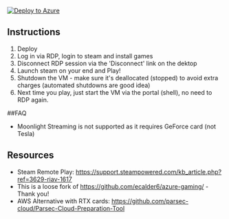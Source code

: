 [![Deploy to Azure](https://aka.ms/deploytoazurebutton)](https://portal.azure.com/#create/Microsoft.Template/uri/https%3A%2F%2Fraw.githubusercontent.com%2Fpkosek%2Fazgamz%2Fmaster%2Fazuredeploy.json)

## Instructions
1. Deploy
2. Log in via RDP, login to steam and install games
3. Disconnect RDP session via the 'Disconnect' link on the dektop
4. Launch steam on your end and Play!
5. Shutdown the VM - make sure it's deallocated (stopped) to avoid extra charges (automated shutdowns are good idea)
6. Next time you play, just start the VM via the portal (shell), no need to RDP again.

##FAQ
- Moonlight Streaming is not supported as it requires GeForce card (not Tesla)

## Resources
- Steam Remote Play: https://support.steampowered.com/kb_article.php?ref=3629-riav-1617
- This is a loose fork of https://github.com/ecalder6/azure-gaming/ - Thank you!
- AWS Alternative with RTX cards: https://github.com/parsec-cloud/Parsec-Cloud-Preparation-Tool

